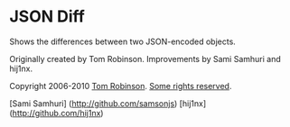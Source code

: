 JSON Diff
=========

Shows the differences between two JSON-encoded objects.

Originally created by Tom Robinson. Improvements by Sami Samhuri and hij1nx.

Copyright 2006-2010 [Tom Robinson](http://tlrobinson.net/).
[Some rights reserved](http://creativecommons.org/licenses/by-nc/3.0/us/).

[Sami Samhuri] (http://github.com/samsonjs)
[hij1nx] (http://github.com/hij1nx)
